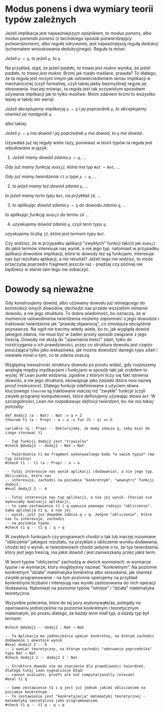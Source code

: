 # Modus ponens i dwa wymiary teorii typów zależnych

Jeżeli implikacja jest najważniejszym spójnikiem, to *modus ponens*, albo *modus ponendo ponens* (z
łacińskiego *sposób potwierdzający potwierdzeniem*), albo *reguła odrywania*, jest najważniejszą
regułą dedukcji (schematem wnioskowania dedukcyjnego). Reguła ta mówi:

*Jeżeli `p → q`, to jeżeli `p`, to `q`*.

Na przykład, stąd, że *jeżeli padało, to trawa jest mokra* wynika, że *jeżeli padało*, to *trawa
jest mokra*. Brzmi jak masło maślane, prawda? To dlatego, że ta reguła jest niczym innym jak
odzwierciedleniem sensu implikacji w mechanicznej (czyli formalnej, czyli takiej jakby bezmyślnej)
regule jej stosowania. Inaczej mówiąc, ta reguła jest tak oczywistym sposobem używania implikacji
jak to tylko możliwe. Moim zdaniem brzmi to wszystko lepiej w takiej oto wersji:

*Jeżeli akceptujemy implikację `p → q` i jej poprzednik `p`, to akceptujemy również jej następnik
`q`*.

albo takiej:

*Jeżeli `p → q` ma dowód i jej poprzednik `p` ma dowód, to `q` ma dowód*.

Używałaś już tej reguły wiele razy, ponieważ w teorii typów ta reguła jest *wbudowana w język*:

1. *Jeżeli mamy dowód zdania `p → q`, ...*

*Gdy już mamy funkcję `dodaj2`, która ma typ `Nat → Nat`, ...*

*Gdy już mamy twierdzenie `t1` o type `p → q`, ...*

2. *to jeżeli mamy też dowód zdania `p`, ...*

*to jeżeli mamy term typu `Nat`, na przykład `10`, ...*

3.  *to aplikując dowód zdania `p → q` do dowodu zdania `q`, ...*

*to aplikując funkcję `dodaj2` do termu `10` ...*

4.  *uzyskujemy dowód zdania `q`, czyli term typu `q`*.

*uzyskujemy liczbę `12`, która jest termem typu `Nat`*.

Czy widzisz, że w przypadku aplikacji "zwykłych" funkcji takich jak `dodaj2` do jakiś termów
interesuje nas *wynik*, a nie jego *typ*, natomiast w przypadku aplikacji dowodów implikacji, które
to dowody też są funkcjami, interesuje nas *typ* rezultatu aplikacji, a *nie* rezultat? Jeżeli tego
nie widzisz, to może przeczytaj poprzedni fragment jeszcze raz - prędzej czy później nie będziesz w
stanie tam tego nie zobaczyć.

# Dowody są nieważne

Gdy konstruujemy dowód, albo używamy dowodu już istniejącego do konstrukcji innych dowodów, obchodzi
nas przede wszystkim *istnienie* dowodu, a nie jego *struktura*. To dobra wiadomość, bo oznacza, że
w momencie udowodnienia twierdzenia możemy *zapomnieć* o jego dowodzie i traktować twierdzenie jak
"prawdę objawioną", co zmniejsza obciążenie poznawcze. Na ogół nie tracimy wtedy wiele, bo to, jak
wygląda dowód jakiegoś zdania, nie musi być w żaden prosty sposób związane z jego treścią. Dowody
nie służą do "ujawniania treści" zdań, tylko do rozstrzygania o ich prawdziwości, przez co struktura
dowodu jest często pouczająca tylko jako wskazówka, jak można dowodzić danego typu zdań i niewiele
mówi o tym, co te zdania znaczą.

Względną nieważność struktury dowodu po prostu *widać*, gdy rozpiszemy analogię między implikacjami
i funkcjami w sposób taki jak zrobiłem to wyżej. W Lean punkt widzenia, zgodnie z którym liczy się
fakt istnienia dowodu, a nie jego struktura, obowiązuje jako *zasada* (która nosi nazwę *proof
irrelevance*). Dlatego funkcje zdefiniowane z użyciem słowa kluczowego `theorem` są traktowane
inaczej niż "zwykłe" funkcje (czyli zwykłe programy komputerowe), które definiujemy używając słowa
`def`. W szczególności, Lean *nie rozpakowuje definicji twierdzeń*, bo *nie ma takiej potrzeby*:

```lean
def dodaj2 (a : Nat) : Nat := a + 2
theorem t1 (a : Prop) : a → a := fun (h : a) => h

variable (q : Prop) -- Deklarujemy, że mamy zdanie q, żeby mieć do czego stosować t1

-- Typ funkcji dodaj2 jest "trywialny"
#check @dodaj2 -- dodaj2 : Nat → Nat

-- Twierdzenie t1 ma fragment wykonywalnego kodu *w swoim typie* (ma typ zależny)
#check t1 -- t1 (a : Prop) : a → a

-- Tutaj interesuje nas wynik aplikacji (dodawania), a nie jego typ. Obliczenie, które nas
-- interesuje, zachodzi na poziomie "konkretnym", "wewnątrz" funkcji dodaj2:
#eval dodaj2 2 -- 4

-- Tutaj interesuje nas typ aplikacji, a nie jej wynik. Chociaż nie wymuszamy ewaluacji aplikacji, 
-- to samo zestawienie t1 i q wymusza pewnego rodzaju "obliczenie". Sama aplikacja t1 q, a nie jej 
-- wynik, jest już dowodem zdania q → q. Jedyne "obliczenie", które nas tu interesuje, zachodzi 
-- na poziomie typów. 
#check t1 q -- t1 q : q → q
```

W zwykłych funkcjach czy programach chodzi o tak lub inaczej rozumiane "obliczenie" jakiegoś
rezultatu, na przykład o obliczenie wyniku dodawania, chodzi też o wynik; w twierdzeniach chodzi
jedynie o to, że typ twierdzenia, który jest jego treścią, ma *jakiś* dowód / jest zamieszkany przez
*jakiś* term.

W teorii typów "obliczenia" zachodzą w *dwóch wymiarach*: w wymiarze typów i w wymiarze, który
moglibyśmy nazwać "konkretnym". Na poziomie konkretnym "działa" matematyka konkretna albo
*stosowana*, jak również zwykłe programowanie - na tym poziomie operujemy na przykład konkretnymi
liczbami i interesują nas wyniki zastosowania do nich operacji dodawania. Natomiast na poziomie
typów "istnieje" i "działa" matematyka teoretyczna.

Wszystkie polecenia, które do tej pory wykonywałe/aś, polegały na operowaniu *jednocześnie* na
poziomie konkretnym i teoretycznym matematyki, po prostu dlatego, że *każdy term miał typ, a każdy
typ był termem*:

```lean
#check @dodaj2 -- dodaj2 : Nat → Nat

-- Ta Aplikacja ma jednocześnie wymiar konkretny, na którym zachodzi dodawanie i powstaje wynik
#eval dodaj2 2 -- 4
-- i wymiar teoretyczny, na którym zachodzi "oderwanie poprzednika" typu Nat → Nat
#check dodaj2 2 -- dodaj2 2 : Nat

-- Struktura dowodu nie ma znaczenia dla prawdziwości twierdzeń, dlatego tutaj Lean sygnalizuje błąd:
-- cannot evaluate, proofs are not computationally relevant
#eval t1 q

-- Samo zestawienie t1 i q jest już jednak jakimś obliczaniem na poziomie konkretnym.
-- To zestawienie jest "konkretyzacją" matematyki teoretycznej - matematyką teoretyczna jako programowaniem.
#check t1 q -- t1 q : q → q
```
